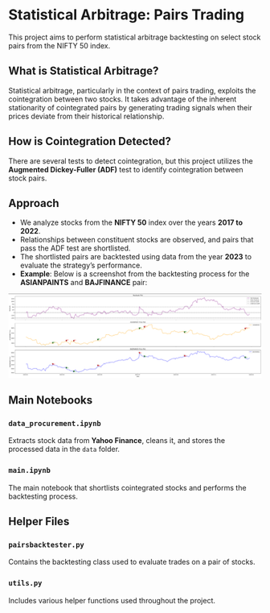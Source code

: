 # Statistical Arbitrage: Pairs Trading

This project aims to perform statistical arbitrage backtesting on select stock pairs from the NIFTY 50 index.

## What is Statistical Arbitrage?

Statistical arbitrage, particularly in the context of pairs trading, exploits the cointegration between two stocks. It takes advantage of the inherent stationarity of cointegrated pairs by generating trading signals when their prices deviate from their historical relationship.

## How is Cointegration Detected?

There are several tests to detect cointegration, but this project utilizes the **Augmented Dickey-Fuller (ADF)** test to identify cointegration between stock pairs.

## Approach

- We analyze stocks from the **NIFTY 50** index over the years **2017 to 2022**.
- Relationships between constituent stocks are observed, and pairs that pass the ADF test are shortlisted.
- The shortlisted pairs are backtested using data from the year **2023** to evaluate the strategy’s performance.
- **Example**: Below is a screenshot from the backtesting process for the **ASIANPAINTS** and **BAJFINANCE** pair:

![Backtesting Example](./imgs/asianpaint-bajfinance.png)

## Main Notebooks

### `data_procurement.ipynb`
Extracts stock data from **Yahoo Finance**, cleans it, and stores the processed data in the `data` folder.

### `main.ipynb`
The main notebook that shortlists cointegrated stocks and performs the backtesting process.

## Helper Files

### `pairsbacktester.py`
Contains the backtesting class used to evaluate trades on a pair of stocks.

### `utils.py`
Includes various helper functions used throughout the project.
